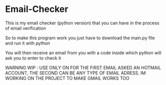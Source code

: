 # Email-Checker
This is my email checker (python version) that you can have in the process of email verification

So to make this program work you just have to download the main.py file and run it with python

You will then receive an email from you with a code inside which python will ask you to enter to check it

WARNING WIP : USE ONLY ON FOR THE FIRST EMAIL ASKED AN HOTMAIL ACCOUNT, THE SECOND CAN BE ANY TYPE OF EMAIL ADRESS. IM WORKING ON THE PROJECT TO MAKE GMAIL WORKS TOO
